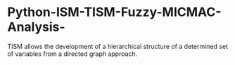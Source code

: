 # Python-ISM-TISM-Fuzzy-MICMAC-Analysis-
TISM allows the development of a hierarchical structure of a determined set of variables from a directed graph approach. 
